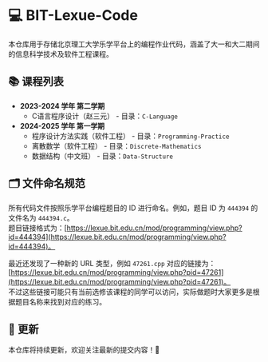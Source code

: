 # 💻 BIT-Lexue-Code 

本仓库用于存储北京理工大学乐学平台上的编程作业代码，涵盖了大一和大二期间的信息科学技术及软件工程课程。

## 📚 课程列表
- **2023-2024 学年 第二学期**
  - C语言程序设计（赵三元） - 目录：`C-Language`
- **2024-2025 学年 第一学期**
  - 程序设计方法实践（软件工程） - 目录：`Programming-Practice`
  - 离散数学（软件工程） - 目录：`Discrete-Mathematics`
  - 数据结构（中文班） - 目录：`Data-Structure`

## 🗂️ 文件命名规范
所有代码文件按照乐学平台编程题目的 ID 进行命名。例如，题目 ID 为 `444394` 的文件名为 `444394.c`。  
题目链接格式为：[https://lexue.bit.edu.cn/mod/programming/view.php?id=444394](https://lexue.bit.edu.cn/mod/programming/view.php?id=444394)。

最近还发现了一种新的 URL 类型，例如 `47261.cpp` 对应的链接为：[https://lexue.bit.edu.cn/mod/programming/view.php?pid=47261](https://lexue.bit.edu.cn/mod/programming/view.php?pid=47261)。  
不过这些链接可能只有当前选修该课程的同学可以访问，实际做题时大家更多是根据题目名称来找到对应的练习。

## 🚀 更新
本仓库将持续更新，欢迎关注最新的提交内容！🔔

